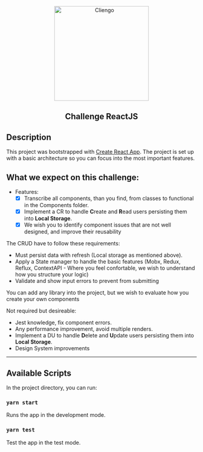 <p align="center">
  <img src="https://res.cloudinary.com/hbrrdozyj/image/upload/v1558546804/cliengo819x195_zxegqs.png" width="250" title="Cliengo">
</p>
<h2 align="center">Challenge ReactJS</h2>

## Description
This project was bootstrapped with [Create React App](https://github.com/facebook/create-react-app).
The project is set up with a basic architecture so you can focus into the most important features.

## What we expect on this challenge:
- Features:
  - [X] Transcribe all components, than you find, from classes to functional in the Components folder.
  - [X] Implement a CR to handle **C**reate and **R**ead users persisting them into **Local Storage**.
  - [X] We wish you to identify component issues that are not well designed, and improve their reusability

The CRUD have to follow these requirements:
- Must persist data with refresh (Local storage as mentioned above).
- Apply a State manager to handle the basic features (Mobx, Redux, Reflux, ContextAPI - Where you feel confortable, we wish to understand how you structure your logic)
- Validate and show input errors to prevent from submitting 

You can add any library into the project, but we wish to evaluate how you create your own components

Not required but desireable:
- Jest knowledge, fix component errors.
- Any performance improvement, avoid multiple renders.
- Implement a DU to handle **D**elete and **U**pdate users persisting them into **Local Storage**.
- Design System improvements

---

## Available Scripts

In the project directory, you can run:

### `yarn start`

Runs the app in the development mode.<br>

### `yarn test`

Test the app in the test mode.<br>
